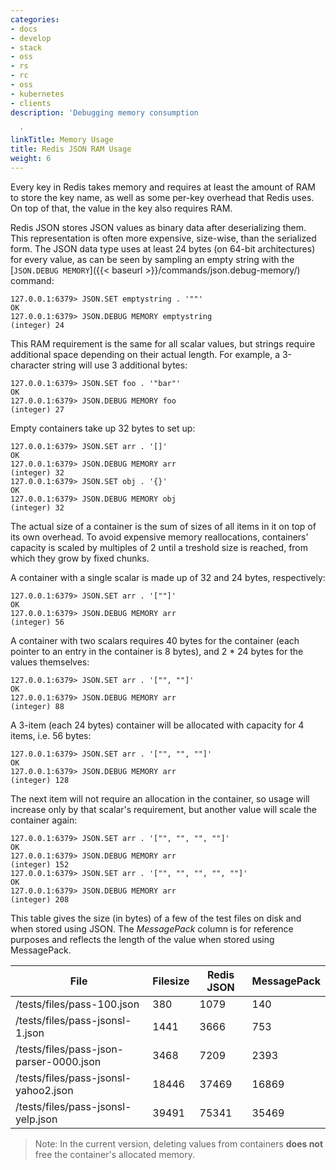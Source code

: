 ```yaml
---
categories:
- docs
- develop
- stack
- oss
- rs
- rc
- oss
- kubernetes
- clients
description: 'Debugging memory consumption

  '
linkTitle: Memory Usage
title: Redis JSON RAM Usage
weight: 6
---
```


Every key in Redis takes memory and requires at least the amount of RAM to store the key name, as
well as some per-key overhead that Redis uses. On top of that, the value in the key also requires
RAM.

Redis JSON stores JSON values as binary data after deserializing them. This representation is often more
expensive, size-wise, than the serialized form. The JSON data type uses at least 24 bytes (on
64-bit architectures) for every value, as can be seen by sampling an empty string with the
[`JSON.DEBUG MEMORY`]({{< baseurl >}}/commands/json.debug-memory/) command:

```
127.0.0.1:6379> JSON.SET emptystring . '""'
OK
127.0.0.1:6379> JSON.DEBUG MEMORY emptystring
(integer) 24
```

This RAM requirement is the same for all scalar values, but strings require additional space
depending on their actual length. For example, a 3-character string will use 3 additional bytes:

```
127.0.0.1:6379> JSON.SET foo . '"bar"'
OK
127.0.0.1:6379> JSON.DEBUG MEMORY foo
(integer) 27
```

Empty containers take up 32 bytes to set up:

```
127.0.0.1:6379> JSON.SET arr . '[]'
OK
127.0.0.1:6379> JSON.DEBUG MEMORY arr
(integer) 32
127.0.0.1:6379> JSON.SET obj . '{}'
OK
127.0.0.1:6379> JSON.DEBUG MEMORY obj
(integer) 32
```

The actual size of a container is the sum of sizes of all items in it on top of its own
overhead. To avoid expensive memory reallocations, containers' capacity is scaled by multiples of 2
until a treshold size is reached, from which they grow by fixed chunks.

A container with a single scalar is made up of 32 and 24 bytes, respectively:
```
127.0.0.1:6379> JSON.SET arr . '[""]'
OK
127.0.0.1:6379> JSON.DEBUG MEMORY arr
(integer) 56
```

A container with two scalars requires 40 bytes for the container (each pointer to an entry in the
container is 8 bytes), and 2 * 24 bytes for the values themselves:
```
127.0.0.1:6379> JSON.SET arr . '["", ""]'
OK
127.0.0.1:6379> JSON.DEBUG MEMORY arr
(integer) 88
```

A 3-item (each 24 bytes) container will be allocated with capacity for 4 items, i.e. 56 bytes:

```
127.0.0.1:6379> JSON.SET arr . '["", "", ""]'
OK
127.0.0.1:6379> JSON.DEBUG MEMORY arr
(integer) 128
```

The next item will not require an allocation in the container, so usage will increase only by that
scalar's requirement, but another value will scale the container again:

```
127.0.0.1:6379> JSON.SET arr . '["", "", "", ""]'
OK
127.0.0.1:6379> JSON.DEBUG MEMORY arr
(integer) 152
127.0.0.1:6379> JSON.SET arr . '["", "", "", "", ""]'
OK
127.0.0.1:6379> JSON.DEBUG MEMORY arr
(integer) 208
```

This table gives the size (in bytes) of a few of the test files on disk and when stored using
JSON. The _MessagePack_ column is for reference purposes and reflects the length of the value
when stored using MessagePack.

| File                                   | Filesize  | Redis JSON | MessagePack |
| -------------------------------------- | --------- | ------ | ----------- |
| /tests/files/pass-100.json              | 380       | 1079   | 140         |
| /tests/files/pass-jsonsl-1.json         | 1441      | 3666   | 753         |
| /tests/files/pass-json-parser-0000.json | 3468      | 7209   | 2393        |
| /tests/files/pass-jsonsl-yahoo2.json    | 18446     | 37469  | 16869       |
| /tests/files/pass-jsonsl-yelp.json      | 39491     | 75341  | 35469       |

> Note: In the current version, deleting values from containers **does not** free the container's
allocated memory.
